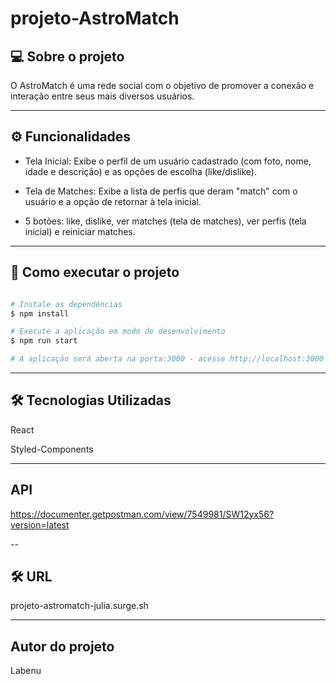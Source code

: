 # projeto-AstroMatch

## 💻 Sobre o projeto

O AstroMatch é uma rede social com o objetivo de promover a conexão e interação entre seus mais diversos usuários.

---

## ⚙️ Funcionalidades

- Tela Inicial: Exibe o perfil de um usuário cadastrado (com foto, nome, idade e descrição) e as opções de escolha (like/dislike).

- Tela de Matches: Exibe a lista de perfis que deram "match" com o usuário e a opção de retornar à tela inicial.

- 5 botões: like, dislike, ver matches (tela de matches), ver perfis (tela inicial) e reiniciar matches.

---

## 🚀 Como executar o projeto

```bash

# Instale as dependências
$ npm install

# Execute a aplicação em modo de desenvolvimento
$ npm run start

# A aplicação será aberta na porta:3000 - acesse http://localhost:3000

```
---

## 🛠 Tecnologias Utilizadas

React

Styled-Components

---

## API

https://documenter.getpostman.com/view/7549981/SW12yx56?version=latest

--

## 🛠 URL

projeto-astromatch-julia.surge.sh

---

## Autor do projeto

Labenu
